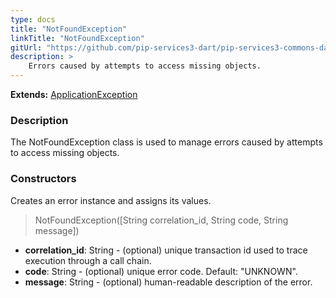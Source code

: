 ```yaml
---
type: docs
title: "NotFoundException"
linkTitle: "NotFoundException"
gitUrl: "https://github.com/pip-services3-dart/pip-services3-commons-dart"
description: >
    Errors caused by attempts to access missing objects.
---
```


**Extends:** [ApplicationException](../application_exception)

### Description

The NotFoundException class is used to manage errors caused by attempts to access missing objects.

### Constructors
Creates an error instance and assigns its values. 

> NotFoundException([String correlation_id, String code, String message])

- **correlation_id**: String - (optional) unique transaction id used to trace execution through a call chain.
- **code**: String - (optional) unique error code. Default: "UNKNOWN". 
- **message**: String - (optional) human-readable description of the error.

